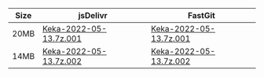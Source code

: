 |    Size   |     jsDelivr  | FastGit |
|  ---  |  ---  |  ---  |
| 20MB | [Keka-2022-05-13.7z.001](https://cdn.jsdelivr.net/gh/appleians/Keka@main/Keka-2022-05-13.7z.001) | [Keka-2022-05-13.7z.001](https://raw.fastgit.org/appleians/Keka/main/Keka-2022-05-13.7z.001) |
| 14MB | [Keka-2022-05-13.7z.002](https://cdn.jsdelivr.net/gh/appleians/Keka@main/Keka-2022-05-13.7z.002) | [Keka-2022-05-13.7z.002](https://raw.fastgit.org/appleians/Keka/main/Keka-2022-05-13.7z.002) |
